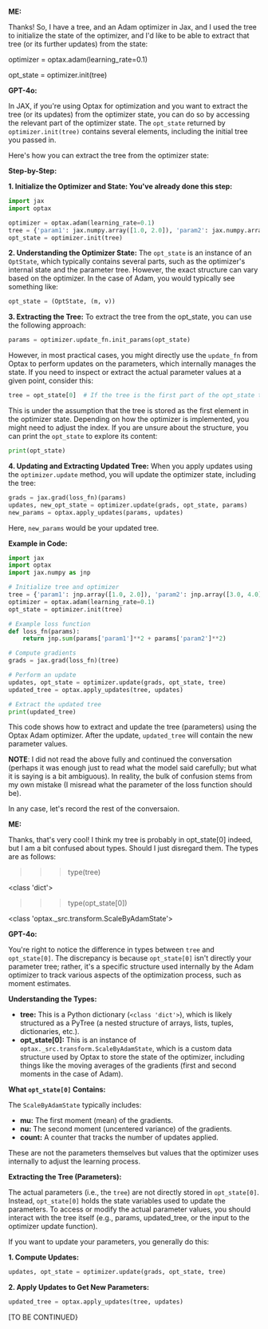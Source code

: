 **ME:**

Thanks! So, I have a tree, and an Adam optimizer in Jax, and I used the tree to initialize the state of the optimizer, and I'd like to be able to extract that tree (or its further updates) from the state: 

optimizer = optax.adam(learning_rate=0.1)

opt_state = optimizer.init(tree)

**GPT-4o:**

In JAX, if you're using Optax for optimization and you want to extract the tree (or its updates) from the optimizer state, 
you can do so by accessing the relevant part of the optimizer state. The `opt_state` returned by `optimizer.init(tree)` contains several elements, including the initial tree you passed in.

Here's how you can extract the tree from the optimizer state:

**Step-by-Step:**

  **1. Initialize the Optimizer and State: You've already done this step:**

```python
import jax
import optax

optimizer = optax.adam(learning_rate=0.1)
tree = {'param1': jax.numpy.array([1.0, 2.0]), 'param2': jax.numpy.array([3.0, 4.0])}
opt_state = optimizer.init(tree)
```

  **2. Understanding the Optimizer State:** The `opt_state` is an instance of an `OptState`, 
which typically contains several parts, such as the optimizer's internal state and the parameter tree.
However, the exact structure can vary based on the optimizer. In the case of Adam, you would typically see something like:

```python
opt_state = (OptState, (m, v))
```

  **3. Extracting the Tree:** To extract the tree from the opt_state, you can use the following approach:

```python
params = optimizer.update_fn.init_params(opt_state)
```

However, in most practical cases, you might directly use the `update_fn` from Optax to perform updates on the parameters, 
which internally manages the state. If you need to inspect or extract the actual parameter values at a given point, consider this:

```python
tree = opt_state[0]  # If the tree is the first part of the opt_state tuple
```

This is under the assumption that the tree is stored as the first element in the optimizer state. 
Depending on how the optimizer is implemented, you might need to adjust the index. 
If you are unsure about the structure, you can print the `opt_state` to explore its content:

```python
print(opt_state)
```

  **4. Updating and Extracting Updated Tree:** When you apply updates using the `optimizer.update` method,
  you will update the optimizer state, including the tree:

```python
grads = jax.grad(loss_fn)(params)
updates, new_opt_state = optimizer.update(grads, opt_state, params)
new_params = optax.apply_updates(params, updates)
```

Here, `new_params` would be your updated tree.

**Example in Code:**

```python
import jax
import optax
import jax.numpy as jnp

# Initialize tree and optimizer
tree = {'param1': jnp.array([1.0, 2.0]), 'param2': jnp.array([3.0, 4.0])}
optimizer = optax.adam(learning_rate=0.1)
opt_state = optimizer.init(tree)

# Example loss function
def loss_fn(params):
    return jnp.sum(params['param1']**2 + params['param2']**2)

# Compute gradients
grads = jax.grad(loss_fn)(tree)

# Perform an update
updates, opt_state = optimizer.update(grads, opt_state, tree)
updated_tree = optax.apply_updates(tree, updates)

# Extract the updated tree
print(updated_tree)
```

This code shows how to extract and update the tree (parameters) using the Optax Adam optimizer. 
After the update, `updated_tree` will contain the new parameter values.

**NOTE**: I did not read the above fully and continued the conversation (perhaps it was enough just to
read what the model said carefully; but what it is saying is a bit ambiguous). In reality, the bulk
of confusion stems from my own mistake (I misread what the parameter of the loss function should be).

In any case, let's record the rest of the conversaion.
  
**ME:**

Thanks, that's very cool! I think my tree is probably in opt_state[0] indeed, but I am a bit confused about types. Should I just disregard them. The types are as follows:

>>> type(tree)

<class 'dict'>

>>> type(opt_state[0])

<class 'optax._src.transform.ScaleByAdamState'>
>>>

**GPT-4o:**

You're right to notice the difference in types between `tree` and `opt_state[0]`. 
The discrepancy is because `opt_state[0]` isn't directly your parameter tree;
rather, it's a specific structure used internally by the Adam optimizer 
to track various aspects of the optimization process, such as moment estimates.

**Understanding the Types:**

  * **tree:** This is a Python dictionary (`<class 'dict'>`), which is likely structured as a PyTree (a nested structure of arrays, lists, tuples, dictionaries, etc.).
  * **opt_state[0]:** This is an instance of `optax._src.transform.ScaleByAdamState`, which is a custom data structure used by Optax to store the state of the optimizer, including things like the moving averages of the gradients (first and second moments in the case of Adam).

**What `opt_state[0]` Contains:**

The `ScaleByAdamState` typically includes:

  * **mu:** The first moment (mean) of the gradients.
  * **nu:** The second moment (uncentered variance) of the gradients.
  * **count:** A counter that tracks the number of updates applied.

These are not the parameters themselves but values that the optimizer uses internally to adjust the learning process.

**Extracting the Tree (Parameters):**

The actual parameters (i.e., the `tree`) are not directly stored in `opt_state[0]`. 
Instead, `opt_state[0]` holds the state variables used to update the parameters. 
To access or modify the actual parameter values, you should interact with the tree itself 
(e.g., params, updated_tree, or the input to the optimizer update function).

If you want to update your parameters, you generally do this:

  **1. Compute Updates:**

```python
updates, opt_state = optimizer.update(grads, opt_state, tree)
```

  **2. Apply Updates to Get New Parameters:**

```python
updated_tree = optax.apply_updates(tree, updates)
```



[TO BE CONTINUED}
